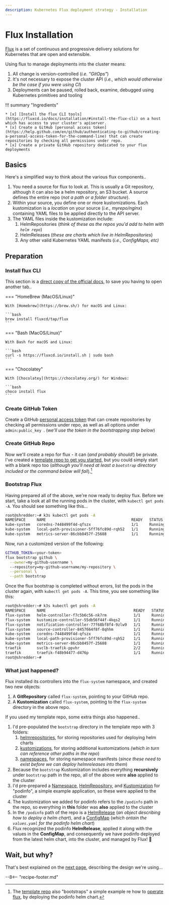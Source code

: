 ```yaml
---
description: Kubernetes Flux deployment strategy - Installation
---
```


# Flux Installation

[Flux](https://fluxcd.io/) is a set of continuous and progressive delivery solutions for Kubernetes that are open and extensible.

Using flux to manage deployments into the cluster means:

1. All change is version-controlled (*i.e. "GitOps"*)
2. It's not necessary to expose the cluster API (*i.e., which would otherwise be the case if you were using CI*)
3. Deployments can be paused, rolled back, examine, debugged using Kubernetes primitives and tooling

!!! summary "Ingredients"

    * [x] [Install the flux CLI tools](https://fluxcd.io/docs/installation/#install-the-flux-cli) on a host which has access to your cluster's apiserver.
    * [x] Create a GitHub [personal access token](https://help.github.com/en/github/authenticating-to-github/creating-a-personal-access-token-for-the-command-line) that can create repositories by checking all permissions under repo.
    * [x] Create a private GitHub repository dedicated to your flux deployments

## Basics

Here's a simplified way to think about the various flux components..

1. You need a source for flux to look at. This is usually a Git repository, although it can also be a helm repository, an S3 bucket. A source defines the entire repo (*not a path or a folder structure*).
2. Within your source, you define one or more kustomizations. Each kustomization is a _location_ on your source (*i.e., myrepo/nginx*) containing YAML files to be applied directly to the API server.
3. The YAML files inside the kustomization include:
      1. HelmRepositories (*think of these as the repos you'd add to helm with `helm repo`*)
      2. HelmReleases (*these are charts which live in HelmRepositories*)
      3. Any other valid Kubernetes YAML manifests (*i.e., ConfigMaps, etc)*

## Preparation

### Install flux CLI

This section is a [direct copy of the official docs](https://fluxcd.io/docs/installation/#install-the-flux-cli), to save you having to open another tab..

=== "HomeBrew (MacOS/Linux)"

    With [Homebrew](https://brew.sh/) for macOS and Linux:
    
    ```bash
    brew install fluxcd/tap/flux
    ```

=== "Bash (MacOS/Linux)"

    With Bash for macOS and Linux:

    ```bash
    curl -s https://fluxcd.io/install.sh | sudo bash
    ```

=== "Chocolatey"

    With [Chocolatey](https://chocolatey.org/) for Windows:

    ```bash
    choco install flux
    ```

### Create GitHub Token

Create a GitHub [personal access token](https://github.com/settings/tokens) that can create repositories by checking all permissions under repo, as well as all options under `admin:public_key `. (*we'll use the token in the bootstrapping step below*)

### Create GitHub Repo

Now we'll create a repo for flux - it can (*and probably should!*) be private. I've created a [template repo to get you started](https://github.com/geek-cookbook/template-flux/generate), but you could simply start with a blank repo too (*although you'll need at least a `bootstrap` directory included or the command below will fail*).[^1]

### Bootstrap Flux

Having prepared all of the above, we're now ready to deploy flux. Before we start, take a look at all the running pods in the cluster, with `kubectl get pods -A`. You should see something like this...

```bash
root@shredder:~# k3s kubectl get pods -A
NAMESPACE     NAME                                      READY   STATUS    RESTARTS   AGE
kube-system   coredns-7448499f4d-qfszx                  1/1     Running   0          6m32s
kube-system   local-path-provisioner-5ff76fc89d-rqh52   1/1     Running   0          6m32s
kube-system   metrics-server-86cbb8457f-25688           1/1     Running   0          6m32s
```

Now, run a customized version of the following:

```bash
GITHUB_TOKEN=<your-token>
flux bootstrap github \
  --owner=my-github-username \ 
  --repository=my-github-username/my-repository \
  --personal \
  --path bootstrap
```

Once the flux bootstrap is completed without errors, list the pods in the cluster again, with `kubectl get pods -A`. This time, you see something like this:

```bash
root@shredder:~# k3s kubectl get pods -A
NAMESPACE     NAME                                       READY   STATUS    RESTARTS   AGE
flux-system   helm-controller-f7c5b6c56-nk7rm            1/1     Running   0          5m48s
flux-system   kustomize-controller-55db56f44f-4kqs2      1/1     Running   0          5m48s
flux-system   notification-controller-77f68bf8f4-9zlw9   1/1     Running   0          5m48s
flux-system   source-controller-8457664f8f-8qhhm         1/1     Running   0          5m48s
kube-system   coredns-7448499f4d-qfszx                   1/1     Running   0          15m
kube-system   local-path-provisioner-5ff76fc89d-rqh52    1/1     Running   0          15m
kube-system   metrics-server-86cbb8457f-25688            1/1     Running   0          15m
traefik       svclb-traefik-ppvhr                        2/2     Running   0          5m31s
traefik       traefik-f48b94477-d476p                    1/1     Running   0          5m31s
root@shredder:~#
```

### What just happened?

Flux installed its controllers into the `flux-system` namespace, and created two new objects:

1. A **GitRepository** called `flux-system`, pointing to your GitHub repo.
2. A **Kustomization** called `flux-system`, pointing to the `flux-system` directory in the above repo.

If you used my template repo, some extra things also happened..

1. I'd pre-populated the `bootstrap` directory in the template repo with 3 folders:
      1. [helmrepositories](https://github.com/geek-cookbook/template-flux/tree/main/bootstrap/helmrepositories), for storing repositories used for deploying helm charts
      2. [kustomizations](https://github.com/geek-cookbook/template-flux/tree/main/bootstrap/kustomizations), for storing additional kustomizations *(which in turn can reference other paths in the repo*)
      3. [namespaces](https://github.com/geek-cookbook/template-flux/tree/main/bootstrap/namespaces), for storing namespace manifests (*since these need to exist before we can deploy helmreleases into them*)
2. Because the `bootstrap` Kustomization includes everything **recursively** under `bootstrap` path in the repo, all of the above were **also** applied to the cluster
3. I'd pre-prepared a [Namespace](https://github.com/geek-cookbook/template-flux/blob/main/bootstrap/namespaces/namespace-podinfo.yaml), [HelmRepository](https://github.com/geek-cookbook/template-flux/blob/main/bootstrap/helmrepositories/helmrepository-podinfo.yaml), and [Kustomization](https://github.com/geek-cookbook/template-flux/blob/main/bootstrap/kustomizations/kustomization-podinfo.yaml) for "podinfo", a simple example application, so these were applied to the cluster
4. The kustomization we added for podinfo refers to the `/podinfo` path in the repo, so everything in **this** folder was **also** applied to the cluster
5. In the `/podinfo` path of the repo is a [HelmRelease](https://github.com/geek-cookbook/template-flux/blob/main/podinfo/helmrelease-podinfo.yaml) (*an object describing how to deploy a helm chart*), and a [ConfigMap](https://github.com/geek-cookbook/template-flux/blob/main/podinfo/configmap-pofinfo-helm-chart-value-overrides-configmap.yaml) (*which ontain the `values.yaml` for the podinfo helm chart*)
6. Flux recognized the podinfo **HelmRelease**, applied it along with the values in the **ConfigMap**, and consequently we have podinfo deployed from the latest helm chart, into the cluster, and managed by Flux! 💪

## Wait, but why?

That's best explained on the [next page](/kubernetes/deployment/flux/design/), describing the design we're using...

--8<-- "recipe-footer.md"

[^1]: The [template repo](https://github.com/geek-cookbook/template-flux/) also "bootstraps" a simple example re how to [operate flux](/kubernetes/deployment/flux/operate/), by deploying the podinfo helm chart.
